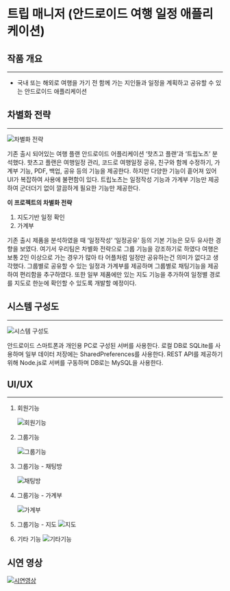 # 트립 매니저 (안드로이드 여행 일정 애플리케이션)
## 작품 개요
---
- 국내 또는 해외로 여행을 가기 전 함께 가는 지인들과 일정을 계획하고 공유할 수 있는 안드로이드 애플리케이션

## 차별화 전략
---
![차별화 전략](readme_file/화면%20캡처%202021-01-08%20175105.png)

기존 출시 되어있는 여행 플랜 안드로이드 어플리케이션 ‘핫츠고 플랜’과 ‘트립노츠’ 분석했다. 핫츠고 플랜은 여행일정 관리, 코드로 여행일정 공유, 친구와 함께 수정하기, 가계부 기능, PDF, 백업, 공유 등의 기능을 제공한다. 하지만 다양한 기능이 흩어져 있어 UI가 복잡하여 사용에 불편함이 있다. 트립노츠는 일정작성 기능과 가계부 기능만 제공하여 군더더기 없이 깔끔하게 필요한 기능만 제공한다.

__이 프로젝트의 차별화 전략__

1. 지도기반 일정 확인
2. 가계부

기존 출시 제품을 분석하였을 때 ‘일정작성’ ‘일정공유’ 등의 기본 기능은 모두 유사한 경향을 보였다. 여기서 우리팀은 차별화 전략으로 그룹 기능을 강조하기로 하였다 여행은 보통 2인 이상으로 가는 경우가 많아 타 어플처럼 일정만 공유하는건 의미가 없다고 생각했다. 그룹별로 공유할 수 있는 일정과 가계부를 제공하며 그룹별로 채팅기능을 제공하여 편리함을 추구하였다. 또한 일부 제품에만 있는 지도 기능을 추가하여 일정별 경로를 지도로 한눈에 확인할 수 있도록 개발할 예정이다.

## 시스템 구성도
---
![시스템 구성도](readme_file/시스템구성도.png)

안드로이드 스마트폰과 개인용 PC로 구성된 서버를 사용한다.
로컬 DB로 SQLite를 사용하며 일부 데이터 저장에는 SharedPreferences를 사용한다. REST API를 제공하기 위해 Node.js로 서버를 구동하며 DB로는 MySQL을 사용한다.

## UI/UX
---
1. 회원기능

    ![회원기능](readme_file/회원기능.png)

2. 그룹기능

    ![그룹기능](readme_file/그룹기능.jpg)

3. 그룹기능 - 채팅방

    ![채팅방](readme_file/채팅방.png)

4. 그룹기능 - 가계부

    ![가계부](readme_file/가계부.png)

5. 그룹기능 - 지도
    ![지도](readme_file/지도.png)

6. 기타 기능
    ![기타기능](readme_file/기타%20기능.png)

시연 영상
---

[![시연영상](https://img.youtube.com/vi/Ty-fj6D0R6Y/0.jpg)](https://www.youtube.com/watch?v=Ty-fj6D0R6Y)
